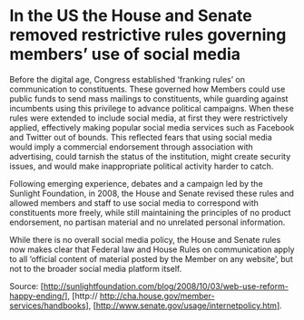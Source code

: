 # In the US the House and Senate removed restrictive rules governing members’ use of social media

Before the digital age, Congress established ‘franking rules’ on communication to constituents. These governed how Members could use public funds to send mass mailings to constituents, while guarding against incumbents using this privilege to advance political campaigns. When these rules were extended to include social media, at first they were restrictively applied, effectively making popular social media services such as Facebook and Twitter out of bounds. This reflected  fears that using social media would imply a commercial endorsement through association with advertising, could tarnish the status of the institution, might create security issues, and would make inappropriate political activity harder to catch.

Following emerging experience, debates and a campaign led by the Sunlight Foundation, in 2008, the House and Senate revised these rules and allowed members and staff to use social media to correspond with constituents more freely, while still maintaining the principles of no product endorsement, no partisan material and no unrelated personal information.

While there is no overall social media policy, the House and Senate rules now makes clear that Federal law and House Rules on communication apply to all  ‘official content of material posted by the Member on any website’, but not to the broader social media platform itself.

Source: [http://sunlightfoundation.com/blog/2008/10/03/web-use-reform-happy-ending/], [http:// http://cha.house.gov/member-services/handbooks], 
[http://www.senate.gov/usage/internetpolicy.htm].

